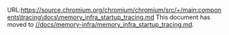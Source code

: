 URL:https://source.chromium.org/chromium/chromium/src/+/main:components\tracing\docs\memory_infra_startup_tracing.md
This document has moved to [//docs/memory-infra/memory_infra_startup_tracing.md](/docs/memory-infra/memory_infra_startup_tracing.md).

